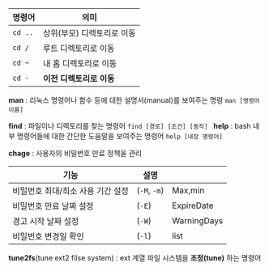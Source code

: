 
|명령어|의미|
|---|---|
|`cd ..`|상위(부모) 디렉토리로 이동|
|`cd /`|루트 디렉토리로 이동|
|`cd ~`|내 홈 디렉토리로 이동|
|`cd -`|**이전 디렉토리로 이동**|

**man** : 리눅스 명령어나 함수 등에 대한 설명서(manual)를 보여주는 명령
`man [명령어 이름]`

**find** :  파일이나 디렉토리를 찾는 명령어
`find [경로] [조건] [동작]
`
**help** :  bash 내부 명령어들에 대한 간단한 도움말을 보여주는 명령어
`help [내장 명령어]`


**chage** : 사용자의 비밀번호 만료 정책을 관리

| 기능                  | 설명           |             |
| ------------------- | ------------ | ----------- |
| 비밀번호 최대/최소 사용 기간 설정 | (`-M`, `-m`) | Max,min     |
| 비밀번호 만료 날짜 설정       | (`-E`)       | ExpireDate  |
| 경고 시작 날짜 설정         | (`-W`)       | WarningDays |
| 비밀번호 변경일 확인         | (`-l`)       | list        |

**tune2fs**(tune ext2 filse system) : ext 계열 파일 시스템을 **조정(tune)** 하는 명령어

